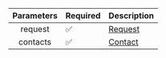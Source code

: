 | Parameters 	| Required           	| Description           	                    |
|:----------:	|--------------------	|-----------------------	                    |
| request    	| :white_check_mark: 	| [Request](Request.md) 	                    |
| contacts    	| :white_check_mark: 	| [Contact](UserContactsImport_Contact.md)    	|